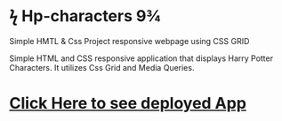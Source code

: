 # ϟ Hp-characters   9¾
Simple HMTL &amp; Css Project responsive webpage using CSS GRID

Simple HTML and CSS responsive application that displays Harry Potter Characters. It utilizes Css Grid and Media Queries.




# [Click Here to see deployed App](https://geicibarham.github.io/Hp-characters/)

